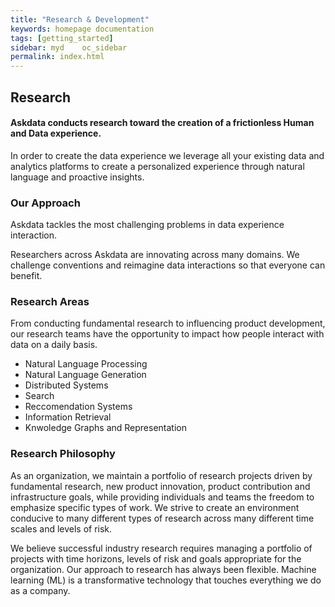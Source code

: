 ```yaml
---
title: "Research & Development"
keywords: homepage documentation
tags: [getting_started]
sidebar: myd	oc_sidebar
permalink: index.html
---
```


## Research

#### Askdata conducts research toward the creation of a frictionless Human and Data experience.

In order to create the data experience we leverage all your existing data and analytics platforms to create a personalized experience through natural language and proactive insights.

### Our Approach

Askdata tackles the most challenging problems in data experience interaction.

Researchers across Askdata are innovating across many domains. We challenge conventions and reimagine data interactions so that everyone can benefit.

### Research Areas

From conducting fundamental research to influencing product development, our research teams have the opportunity to impact how people interact with data on a daily basis.

<div class="container">
  <div class="row">
    <div class="col-12 col-md-6">
      <ul class="list-group">
        <li class="list-group-item"><i class="fas fa-male text-info mx-2"></i>Natural Language Processing</li>
        <li class="list-group-item"><i class="fas fa-venus text-warning mx-2"></i>Natural Language Generation</li>
        <li class="list-group-item"><i class="fas fa-gavel text-danger mx-2"></i>Distributed Systems</li>
        <li class="list-group-item"><i class="fas fa-gavel text-danger mx-2"></i>Search</li>
        <li class="list-group-item"><i class="fas fa-gavel text-danger mx-2"></i>Reccomendation Systems</li>
        <li class="list-group-item"><i class="fas fa-gavel text-danger mx-2"></i>Information Retrieval</li>
        <li class="list-group-item"><i class="fas fa-gavel text-danger mx-2"></i>Knwoledge Graphs and Representation</li>
      </ul>
    </div>
  </div>
</div>

### Research Philosophy

As an organization, we maintain a portfolio of research projects driven by fundamental research, new product innovation, product contribution and infrastructure goals, while providing individuals and teams the freedom to emphasize specific types of work. We strive to create an environment conducive to many different types of research across many different time scales and levels of risk.

We believe successful industry research requires managing a portfolio of projects with time horizons, levels of risk and goals appropriate for the organization. Our approach to research has always been flexible. Machine learning (ML) is a transformative technology that touches everything we do as a company. 

